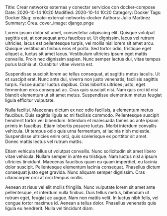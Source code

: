 Title: Crear networks externas y conectar servicios con docker-compose
Date: 2020-10-14 10:20
Modified: 2020-10-14 10:20
Category: Docker
Tags: Docker
Slug: create-external-networks-docker
Authors: Julio Martínez
Summary: Crea.
cover_image: django.pnge



Lorem ipsum dolor sit amet, consectetur adipiscing elit. Quisque volutpat sagittis est, at consequat arcu faucibus ut. Ut dignissim, lacus vel rutrum ultricies, lacus est pellentesque turpis, vel mollis nisl lorem sit amet arcu. Quisque vestibulum finibus eros et porta. Sed tortor odio, tristique eget aliquet a, luctus sit amet lacus. Vestibulum ultricies ipsum eget mattis convallis. Proin nec dignissim sapien. Nunc semper lectus dui, vitae tempus purus lacinia ut. Curabitur vitae viverra est.

Suspendisse suscipit lorem ac tellus consequat, at sagittis metus iaculis. Ut et suscipit erat. Nunc ante dui, viverra non justo venenatis, facilisis sagittis turpis. Fusce auctor luctus dapibus. Cras lobortis ultrices justo, eget fermentum eros consequat ac. Cras quis suscipit nisi. Nam quis orci id nisi blandit elementum ut sit amet metus. Suspendisse elementum metus feugiat ligula efficitur vulputate.

Nulla facilisi. Maecenas dictum ex nec odio facilisis, a elementum metus faucibus. Duis sagittis ligula ac mi facilisis commodo. Pellentesque suscipit hendrerit tortor vel bibendum. Interdum et malesuada fames ac ante ipsum primis in faucibus. Etiam lobortis posuere luctus. Morbi interdum convallis vehicula. Ut tempus odio quis urna fermentum, at lacinia nibh molestie. Suspendisse ultricies enim orci, quis scelerisque ex porttitor sit amet. Donec mattis lectus vel rutrum mattis.

Etiam vehicula tellus ut volutpat convallis. Nunc sollicitudin sit amet libero vitae vehicula. Nullam semper in ante eu tristique. Nam luctus nisl a ipsum ultricies tincidunt. Maecenas faucibus quam eu quam imperdiet, eu lacinia dolor suscipit. Pellentesque elementum lacinia consequat. Phasellus dictum consequat justo eget gravida. Nunc aliquam semper dignissim. Cras ullamcorper orci at orci tempus mollis.

Aenean at risus vel elit mollis fringilla. Nunc vulputate lorem sit amet ante pellentesque, et interdum nulla finibus. Duis tellus metus, bibendum ut rutrum eget, feugiat ac augue. Nam non mattis velit. In luctus nibh felis, vel congue tortor maximus id. Aenean a tellus dolor. Phasellus venenatis quis ligula eu hendrerit. Nulla vel tincidunt diam. 